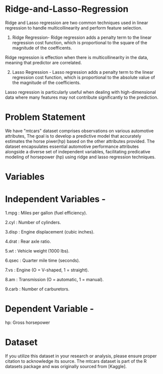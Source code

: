 # Ridge-and-Lasso-Regression

Ridge and Lasso regression are two common techniques used in linear regression to handle multicollinearity and perform feature selection.

1. Ridge Regression-
Ridge regression adds a penalty term to the linear regression cost function, which is proportional to the square of the magnitude of the coefficents.

Ridge regression is effection when there is multicollinearity in the data, meaning that predictor are correlated.

2. Lasso Regression - Lasso regression adds a penalty term to the linear regression cost function, which is proportional to the absolute value of the magnitude of the coefficients.

Lasso regression is particularly useful when dealing with high-dimensional data where many features may not contribute significantly to the prediction.

# Problem Statement 

We have "mtcars" dataset comprises observations on various automotive attributes, The goal is to develop a predictive model that accurately estimates the horse piwer(hp) based on the other attributes provided. The dataset encapsulates essential automotive performance attributes alongside a diverse set of independent variables, facilitating predicative modeling of horsepower (hp) using ridge and lasso regression techniques.

# Variables 

# Independent Variables - 

1.mpg : Miles per gallon (fuel efficiency).

2.cyl : Number of cylinders.

3.disp : Engine displacement (cubic inches).

4.drat : Rear axle ratio.

5.wt : Vehicle weight (1000 lbs).

6.qsec : Quarter mile time (seconds).

7.vs : Engine (O = V-shaped, 1 = straight).

8.am : Transmission (O = automatic, 1 = manual).

9.carb : Number of carburetors.

# Dependent Variable -

hp: Gross horsepower 

# Dataset 

If you utilize this dataset in your research or analysis, please ensure proper citation to acknowledge its source. The mtcars dataset is part of the R datasets package and was originally sourced from [Kaggle].

